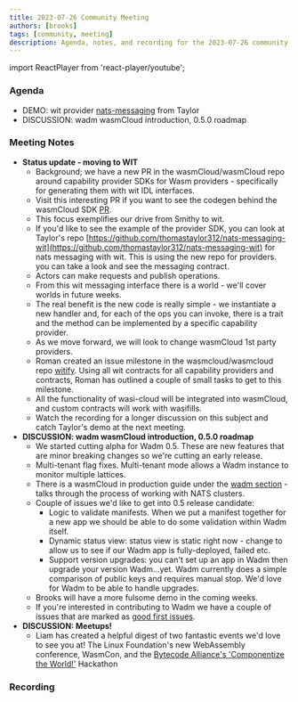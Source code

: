 ```yaml
---
title: 2023-07-26 Community Meeting
authors: [brooks]
tags: [community, meeting]
description: Agenda, notes, and recording for the 2023-07-26 community meeting
---
```


import ReactPlayer from 'react-player/youtube';

### Agenda

- DEMO: wit provider [nats-messaging](https://github.com/thomastaylor312/nats-messaging-wit) from Taylor
- DISCUSSION: wadm wasmCloud introduction, 0.5.0 roadmap

<!--truncate-->

### Meeting Notes

- **Status update - moving to WIT**
  - Background; we have a new PR in the wasmCloud/wasmCloud repo around capability provider SDKs for Wasm providers - specifically for generating them with wit IDL interfaces.
  - Visit this interesting PR if you want to see the codegen behind the wasmCloud SDK [PR](https://github.com/wasmCloud/wasmCloud/pull/396).
  - This focus exemplifies our drive from Smithy to wit.
  - If you'd like to see the example of the provider SDK, you can look at Taylor's repo [https://github.com/thomastaylor312/nats-messaging-wit](https://github.com/thomastaylor312/nats-messaging-wit) for nats messaging with wit. This is using the new repo for providers. you can take a look and see the messaging contract.
  - Actors can make requests and publish operations.
  - From this wit messaging interface there is a world - we'll cover worlds in future weeks.
  - The real benefit is the new code is really simple - we instantiate a new handler and, for each of the ops you can invoke, there is a trait and the method can be implemented by a specific capability provider.
  - As we move forward, we will look to change wasmCloud 1st party providers.
  - Roman created an issue milestone in the wasmcloud/wasmcloud repo [witify](https://github.com/wasmCloud/wasmCloud/milestone/6). Using all wit contracts for all capability providers and contracts, Roman has outlined a couple of small tasks to get to this milestone.
  - All the functionality of wasi-cloud will be integrated into wasmCloud, and custom contracts will work with wasifills.
  - Watch the recording for a longer discussion on this subject and catch Taylor's demo at the next meeting.
- **DISCUSSION: wadm wasmCloud introduction, 0.5.0 roadmap**
  - We started cutting alpha for Wadm 0.5. These are new features that are minor breaking changes so we're cutting an early release.
  - Multi-tenant flag fixes. Multi-tenant mode allows a Wadm instance to monitor multiple lattices.
  - There is a wasmCloud in production guide under the [wadm section](https://wasmcloud.com/docs/fundamentals/wadm/deploying#configuring-credentials) - talks through the process of working with NATS clusters.
  - Couple of issues we'd like to get into 0.5 release candidate:
    - Logic to validate manifests. When we put a manifest together for a new app we should be able to do some validation within Wadm itself.
    - Dynamic status view: status view is static right now - change to allow us to see if our Wadm app is fully-deployed, failed etc.
    - Support version upgrades: you can't set up an app in Wadm then upgrade your version Wadm...yet. Wadm currently does a simple comparison of public keys and requires manual stop. We'd love for Wadm to be able to handle upgrades.
  - Brooks will have a more fulsome demo in the coming weeks.
  - If you're interested in contributing to Wadm we have a couple of issues that are marked as [good first issues](https://github.com/wasmCloud/wadm/issues).
- **DISCUSSION: Meetups!**
  - Liam has created a helpful digest of two fantastic events we'd love to see you at! The Linux Foundation's new WebAssembly conference, WasmCon, and the [Bytecode Alliance's 'Componentize the World!'](https://cosmonic.com/blog/industry/better-together-lf-wasmCon-and-bytecode-alliance-componentize-the-world-webassembly-hackathon) Hackathon

### Recording

<ReactPlayer url='https://www.youtube.com/watch?v=b-B0XDJhs8U' controls />
